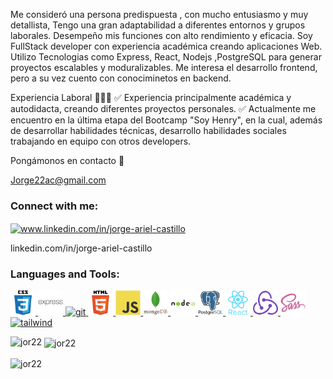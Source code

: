 Me consideró una persona predispuesta , con mucho entusiasmo y muy detallista,
Tengo una gran adaptabilidad a diferentes entornos y grupos laborales. Desempeño mis funciones con alto rendimiento y eficacia.
Soy FullStack developer con experiencia académica creando aplicaciones Web. Utilizo Tecnologias como Express, React, Nodejs ,PostgreSQL para generar proyectos escalables y moduralizables. 
Me interesa el desarrollo frontend, pero a su vez cuento con conociminetos en backend.

Experiencia Laboral 👨🏼‍🏫
✅ Experiencia principalmente académica y autodidacta, creando diferentes proyectos personales. 
✅ Actualmente me encuentro en la última etapa del Bootcamp "Soy Henry", en la cual, además de desarrollar habilidades técnicas, desarrollo habilidades sociales trabajando en equipo con otros developers.

Pongámonos en contacto 📩

Jorge22ac@gmail.com



<h3 align="left">Connect with me:</h3>
<p align="left">
<a href="https://linkedin.com/in/jorge-ariel-castillo" target="blank"><img align="center" src="https://raw.githubusercontent.com/rahuldkjain/github-profile-readme-generator/master/src/images/icons/Social/linked-in-alt.svg" alt="www.linkedin.com/in/jorge-ariel-castillo" height="30" width="40" /></a>
</p> linkedin.com/in/jorge-ariel-castillo

<h3 align="left">Languages and Tools:</h3>
<p align="left"> <a href="https://www.w3schools.com/css/" target="_blank" rel="noreferrer"> <img src="https://raw.githubusercontent.com/devicons/devicon/master/icons/css3/css3-original-wordmark.svg" alt="css3" width="40" height="40"/> </a> <a href="https://expressjs.com" target="_blank" rel="noreferrer"> <img src="https://raw.githubusercontent.com/devicons/devicon/master/icons/express/express-original-wordmark.svg" alt="express" width="40" height="40"/> </a> <a href="https://git-scm.com/" target="_blank" rel="noreferrer"> <img src="https://www.vectorlogo.zone/logos/git-scm/git-scm-icon.svg" alt="git" width="40" height="40"/> </a> <a href="https://www.w3.org/html/" target="_blank" rel="noreferrer"> <img src="https://raw.githubusercontent.com/devicons/devicon/master/icons/html5/html5-original-wordmark.svg" alt="html5" width="40" height="40"/> </a> <a href="https://developer.mozilla.org/en-US/docs/Web/JavaScript" target="_blank" rel="noreferrer"> <img src="https://raw.githubusercontent.com/devicons/devicon/master/icons/javascript/javascript-original.svg" alt="javascript" width="40" height="40"/> </a> <a href="https://www.mongodb.com/" target="_blank" rel="noreferrer"> <img src="https://raw.githubusercontent.com/devicons/devicon/master/icons/mongodb/mongodb-original-wordmark.svg" alt="mongodb" width="40" height="40"/> </a> <a href="https://nodejs.org" target="_blank" rel="noreferrer"> <img src="https://raw.githubusercontent.com/devicons/devicon/master/icons/nodejs/nodejs-original-wordmark.svg" alt="nodejs" width="40" height="40"/> </a> <a href="https://www.postgresql.org" target="_blank" rel="noreferrer"> <img src="https://raw.githubusercontent.com/devicons/devicon/master/icons/postgresql/postgresql-original-wordmark.svg" alt="postgresql" width="40" height="40"/> </a> <a href="https://reactjs.org/" target="_blank" rel="noreferrer"> <img src="https://raw.githubusercontent.com/devicons/devicon/master/icons/react/react-original-wordmark.svg" alt="react" width="40" height="40"/> </a> <a href="https://redux.js.org" target="_blank" rel="noreferrer"> <img src="https://raw.githubusercontent.com/devicons/devicon/master/icons/redux/redux-original.svg" alt="redux" width="40" height="40"/> </a> <a href="https://sass-lang.com" target="_blank" rel="noreferrer"> <img src="https://raw.githubusercontent.com/devicons/devicon/master/icons/sass/sass-original.svg" alt="sass" width="40" height="40"/> </a> <a href="https://tailwindcss.com/" target="_blank" rel="noreferrer"> <img src="https://www.vectorlogo.zone/logos/tailwindcss/tailwindcss-icon.svg" alt="tailwind" width="40" height="40"/> </a> </p>

<p><img align="left" src="https://github-readme-stats.vercel.app/api/top-langs?username=jor22&show_icons=true&locale=en&layout=compact" alt="jor22" /></p>

<p>&nbsp;<img align="center" src="https://github-readme-stats.vercel.app/api?username=jor22&show_icons=true&locale=en" alt="jor22" /></p>

<p><img align="center" src="https://github-readme-streak-stats.herokuapp.com/?user=jor22&" alt="jor22" /></p>
